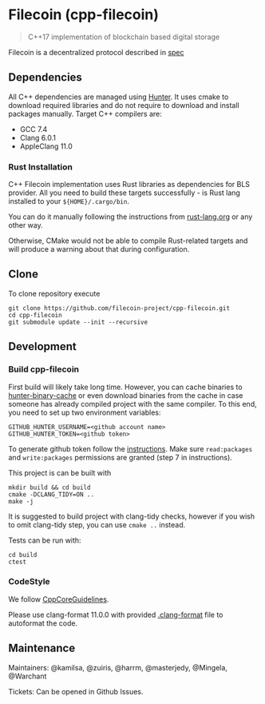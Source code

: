 # Filecoin (cpp-filecoin)  

> C++17 implementation of blockchain based digital storage

Filecoin is a decentralized protocol described in [spec](https://filecoin-project.github.io/specs/)

## Dependencies

All C++ dependencies are managed using [Hunter](hunter.sh).
It uses cmake to download required libraries and do not require to download and install packages manually.
Target C++ compilers are:
* GCC 7.4
* Clang 6.0.1
* AppleClang 11.0

### Rust Installation

C++ Filecoin implementation uses Rust libraries as dependencies for BLS provider.
All you need to build these targets successfully - is Rust lang installed to your `${HOME}/.cargo/bin`.

You can do it manually following the instructions from [rust-lang.org](https://www.rust-lang.org/tools/install) or any other way.

Otherwise, CMake would not be able to compile Rust-related targets and will produce a warning about that during configuration.

## Clone

To clone repository execute
```
git clone https://github.com/filecoin-project/cpp-filecoin.git
cd cpp-filecoin
git submodule update --init --recursive
```

## Development
### Build cpp-filecoin

First build will likely take long time. However, you can cache binaries to [hunter-binary-cache](https://github.com/soramitsu/hunter-binary-cache) or even download binaries from the cache in case someone has already compiled project with the same compiler. To this end, you need to set up two environment variables:
```
GITHUB_HUNTER_USERNAME=<github account name>
GITHUB_HUNTER_TOKEN=<github token>
```
To generate github token follow the [instructions](https://help.github.com/en/github/authenticating-to-github/creating-a-personal-access-token-for-the-command-line). Make sure `read:packages` and `write:packages` permissions are granted (step 7 in instructions).

This project is can be built with

```
mkdir build && cd build
cmake -DCLANG_TIDY=ON ..
make -j
```

It is suggested to build project with clang-tidy checks, however if you wish to omit clang-tidy step, you can use `cmake ..` instead.

Tests can be run with: 
```
cd build
ctest
```

### CodeStyle

We follow [CppCoreGuidelines](https://github.com/isocpp/CppCoreGuidelines).

Please use clang-format 11.0.0 with provided [.clang-format](.clang-format) file to autoformat the code.  

## Maintenance

Maintainers: @kamilsa, @zuiris, @harrm, @masterjedy, @Mingela, @Warchant

Tickets: Can be opened in Github Issues.
